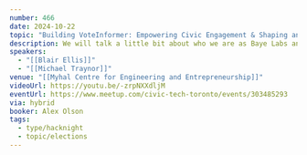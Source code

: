 ```yaml
---
number: 466
date: 2024-10-22
topic: "Building VoteInformer: Empowering Civic Engagement & Shaping an Informed Electorate"
description: We will talk a little bit about who we are as Baye Labs and what our aspirations for VoteInformer are. We will also run a quick demo and hope for feedback, no matter how harsh. We are in early stages.
speakers:
  - "[[Blair Ellis]]"
  - "[[Michael Traynor]]"
venue: "[[Myhal Centre for Engineering and Entrepreneurship]]"
videoUrl: https://youtu.be/-zrpNXXdljM
eventUrl: https://www.meetup.com/civic-tech-toronto/events/303485293
via: hybrid
booker: Alex Olson
tags:
  - type/hacknight
  - topic/elections
---
```

